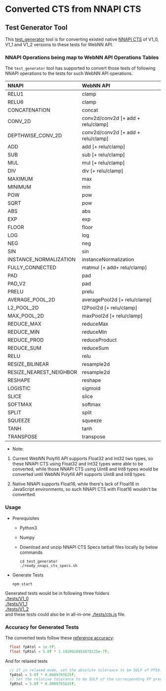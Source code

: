 # Converted CTS from NNAPI CTS

## Test Generator Tool
This [test_generator](./test_generator) tool is for converting existed native 
[NNAPI CTS](https://android.googlesource.com/platform/frameworks/ml/+/refs/tags/android-cts-10.0_r5/nn/runtime/test/specs/) of V1_0, V1_1 and V1_2 versions to these tests for WebNN API.

### NNAPI Operations being map to WebNN API Operations Tables

The `test_generator` tool has supported to convert those tests of following
NNAPI operations to the tests for such WebNN API operations.

| NNAPI                         | WebNN API                            |
|:------------------------------|:-------------------------------------|
| RELU1                         | clamp                                |
| RELU6                         | clamp                                |
| CONCATENATION                 | concat                               |
| CONV_2D                       | conv2d/conv2d [+ add + relu/clamp]   |
| DEPTHWISE_CONV_2D             | conv2d/conv2d [+ add + relu/clamp]   |
| ADD                           | add [+ relu/clamp]                   |
| SUB                           | sub [+ relu/clamp]                   |
| MUL                           | mul [+ relu/clamp]                   |
| DIV                           | div [+ relu/clamp]                   |
| MAXIMUM                       | max                                  |
| MINIMUM                       | min                                  |
| POW                           | pow                                  |
| SQRT                          | pow                                  |
| ABS                           | abs                                  |
| EXP                           | exp                                  |
| FLOOR                         | floor                                |
| LOG                           | log                                  |
| NEG                           | neg                                  |
| SIN                           | sin                                  |
| INSTANCE_NORMALIZATION        | instanceNormalization                |
| FULLY_CONNECTED               | matmul [+ add+ relu/clamp]           |
| PAD                           | pad                                  |
| PAD_V2                        | pad                                  |
| PRELU                         | prelu                                |
| AVERAGE_POOL_2D               | averagePool2d [+ relu/clamp]         |
| L2_POOL_2D                    | l2Pool2d  [+ relu/clamp]             |
| MAX_POOL_2D                   | maxPool2d  [+ relu/clamp]            |
| REDUCE_MAX                    | reduceMax                            |
| REDUCE_MIN                    | reduceMin                            |
| REDUCE_PROD                   | reduceProduct                        |
| REDUCE_SUM                    | reduceSum                            |
| RELU                          | relu                                 |
| RESIZE_BILINEAR               | resample2d                           |
| RESIZE_NEAREST_NEIGHBOR       | resample2d                           |
| RESHAPE                       | reshape                              |
| LOGISTIC                      | sigmoid                              |
| SLICE                         | slice                                |
| SOFTMAX                       | softmax                              |
| SPLIT                         | split                                |
| SQUEEZE                       | squeeze                              |
| TANH                          | tanh                                 |
| TRANSPOSE                     | transpose                            |

* Note: 

1. Current WebNN Polyfill API supports Float32 and Int32 two types, so these
NNAPI CTS using Float32 and Int32 types were able to be converted, while those
NNAPI CTS using Uint8 and Int8 types would be converted until WebNN Polyfill API
supports Uint8 and Int8 types.

2. Native NNAPI supports Float16, while there's lack of Float16 in JavaScript
environments, so such NNAPI CTS with Float16 wouldn't be convertted.

### Usage
* Prerequisites
  * Python3
  * Numpy
  * Download and unzip NNAPI CTS Specs tarball files locally by below commands

    ```shell
    cd test_generator
    ./ready_nnapi_cts_specs.sh
    ```
* Generate Tests

  ```shell
  npm start
  ```

 Generated tests would be in following three folders  
[./tests/V1_0](./test/V1_0)  
[./tests/V1_1](./test/V1_1)  
[./tests/V1_2](./test/V1_2)  
and these tests could also be in all-in-one 
[./tests/cts.js](./tests/cts.js) file.


### Accuracy for Generated Tests
The converted tests follow these [reference accuracy](https://android.googlesource.com/platform/frameworks/ml/+/refs/tags/android-cts-10.0_r5/nn/runtime/test/TestGenerated.cpp#117):
```cpp
  float fpAtol = 1e-5f;
  float fpRtol = 5.0f * 1.1920928955078125e-7f;
```
And for relaxed tests
```cpp
  // If in relaxed mode, set the absolute tolerance to be 5ULP of FP16.
  fpAtol = 5.0f * 0.0009765625f;
  // Set the relative tolerance to be 5ULP of the corresponding FP precision.
  fpRtol = 5.0f * 0.0009765625f;
```
